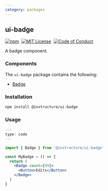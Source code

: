 ```yaml
---
category: packages
---
```


## ui-badge

[![npm][npm]][npm-url]&nbsp;
[![MIT License][license-badge]][license]&nbsp;
[![Code of Conduct][coc-badge]][coc]

A badge component.

### Components

The `ui-badge` package contains the following:

- [Badge](#Badge)

### Installation

```sh
npm install @instructure/ui-badge
```

### Usage

```jsx
---
type: code
---

import { Badge } from '@instructure/ui-badge'

const MyBadge = () => {
  return (
    <Badge count={99}>
      <Button>Edits</Button>
    </Badge>
  )
}
```

[npm]: https://img.shields.io/npm/v/@instructure/ui-badge.svg
[npm-url]: https://npmjs.com/package/@instructure/ui-badge
[license-badge]: https://img.shields.io/npm/l/instructure-ui.svg?style=flat-square
[license]: https://github.com/instructure/instructure-ui/blob/master/LICENSE
[coc-badge]: https://img.shields.io/badge/code%20of-conduct-ff69b4.svg?style=flat-square
[coc]: https://github.com/instructure/instructure-ui/blob/master/CODE_OF_CONDUCT.md
